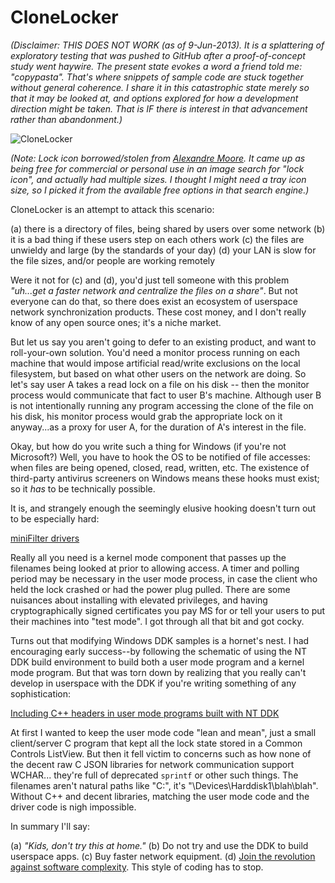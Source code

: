 CloneLocker
===========

*(Disclaimer: THIS DOES NOT WORK (as of 9-Jun-2013).  It is a splattering of exploratory testing that was pushed to GitHub after a proof-of-concept study went haywire.  The present state evokes a word a friend told me: "copypasta".  That's where snippets of sample code are stuck together without general coherence.  I share it in this catastrophic state merely so that it may be looked at, and options explored for how a development direction might be taken.  That is IF there is interest in that advancement rather than abandonment.)*

![CloneLocker](http://metaeducation.com/media/shared/respectech/clonelocker.png)

*(Note: Lock icon borrowed/stolen from [Alexandre Moore](http://sa-ki.deviantart.com/).  It came up as being free for commercial or personal use in an image search for "lock icon", and actually had multiple sizes.  I thought I might need a tray icon size, so I picked it from the available free options in that search engine.)*

CloneLocker is an attempt to attack this scenario:

(a) there is a directory of files, being shared by users over some network
(b) it is a bad thing if these users step on each others work
(c) the files are unwieldy and large (by the standards of your day)
(d) your LAN is slow for the file sizes, and/or people are working remotely

Were it not for (c) and (d), you'd just tell someone with this problem *"uh...get a faster network and centralize the files on a share"*.  But not everyone can do that, so there does exist an ecosystem of userspace network synchronization products.  These cost money, and I don't really know of any open source ones; it's a niche market.

But let us say you aren't going to defer to an existing product, and want to roll-your-own solution.  You'd need a monitor process running on each machine that would impose artificial read/write exclusions on the local filesystem, but based on what other users on the network are doing.  So let's say user A takes a read lock on a file on his disk -- then the monitor process would communicate that fact to user B's machine.  Although user B is not intentionally running any program accessing the clone of the file on his disk, his monitor process would grab the appropriate lock on it anyway...as a proxy for user A, for the duration of A's interest in the file.

Okay, but how do you write such a thing for Windows (if you're not Microsoft?)  Well, you have to hook the OS to be notified of file accesses: when files are being opened, closed, read, written, etc.  The existence of third-party antivirus screeners on Windows means these hooks must exist; so it *has* to be technically possible.

It is, and strangely enough the seemingly elusive hooking doesn't turn out to be especially hard:

[miniFilter drivers](http://msdn.microsoft.com/en-us/library/windows/hardware/ff541591)

Really all you need is a kernel mode component that passes up the filenames being looked at prior to allowing access. A timer and polling period may be necessary in the user mode process, in case the client who held the lock crashed or had the power plug pulled.  There are some nuisances about installing with elevated privileges, and having cryptographically signed certificates you pay MS for or tell your users to put their machines into "test mode".  I got through all that bit and got cocky.

Turns out that modifying Windows DDK samples is a hornet's nest.  I had encouraging early success--by following the schematic of using the NT DDK build environment to build both a user mode program and a kernel mode program.  But that was torn down by realizing that you really can't develop in userspace with the DDK if you're writing something of any sophistication:

[Including C++ headers in user mode programs built with NT DDK](http://stackoverflow.com/questions/16975728/including-c-headers-in-user-mode-programs-built-with-nt-ddk)

At first I wanted to keep the user mode code "lean and mean", just a small client/server C program that kept all the lock state stored in a Common Controls ListView.  But then it fell victim to concerns such as how none of the decent raw C JSON libraries for network communication support WCHAR... they're full of deprecated `sprintf` or other such things.  The filenames aren't natural paths like "C:\", it's "\Devices\Harddisk1\blah\blah".  Without C++ and decent libraries, matching the user mode code and the driver code is nigh impossible.

In summary I'll say:

(a) *"Kids, don't try this at home."*
(b) Do not try and use the DDK to build userspace apps.
(c) Buy faster network equipment.
(d) [Join the revolution against software complexity](https://github.com/hostilefork/r3-hf/wiki/StackOverflow-Chat-FAQ).  This style of coding has to stop.
